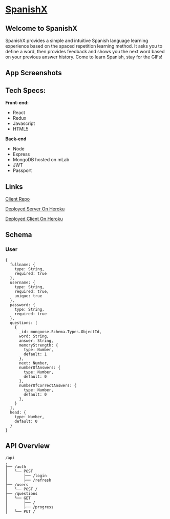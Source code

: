 # [SpanishX](https://spaced-repetition-codey-ethan.herokuapp.com)

## Welcome to SpanishX
SpanishX provides a simple and intuitive Spanish language learning experience based on the spaced repetition learning method. It asks you to define a word, then provides feedback and shows you the next word based on your previous answer history. Come to learn Spanish, stay for the GIFs!

## App Screenshots

## Tech Specs: 
**Front-end:**
- React
- Redux
- Javascript
- HTML5

**Back-end**
- Node
- Express
- MongoDB hosted on mLab
- JWT 
- Passport

## Links
[Client Repo](https://github.com/thinkful-ei26/spaced-repetition-client-codey-ethan)

[Deployed Server On Heroku](https://srs-codey-ethan.herokuapp.com/)

[Deployed Client On Heroku](https://spaced-repetition-codey-ethan.herokuapp.com/)


## Schema
### User
```
{
  fullname: {
    type: String,
    required: true
  },
  username: {
    type: String,
    required: true,
    unique: true
  },
  password: {
    type: String,
    required: true
  },
  questions: [
    {
      _id: mongoose.Schema.Types.ObjectId,
      word: String,
      answer: String,
      memoryStrength: {
        type: Number, 
        default: 1
      },
      next: Number,
      numberOfAnswers: {
        type: Number, 
        default: 0
      },
      numberOfCorrectAnswers: {
        type: Number, 
        default: 0
      },
    }
  ],
  head: {
    type: Number,
    default: 0
  }
}
```

## API Overview
```        
/api
.
├── /auth
│   └── POST
│       ├── /login
│       ├── /refresh
├── /users
│   └── POST /
├── /questions
│   └── GET 
│       ├── /
│       ├── /progress
│   └── PUT /
```
